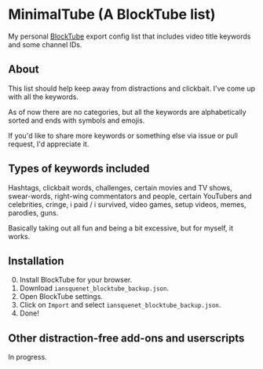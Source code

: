 # MinimalTube (A BlockTube list)
My personal [BlockTube](https://github.com/amitbl/blocktube) export config list that includes video title keywords and some channel IDs.

## About

This list should help keep away from distractions and clickbait. I've come up with all the keywords.

As of now there are no categories, but all the keywords are alphabetically sorted and ends with symbols and emojis.

If you'd like to share more keywords or something else via issue or pull request, I'd appreciate it.

## Types of keywords included
Hashtags, clickbait words, challenges, certain movies and TV shows, swear-words, right-wing commentators and people, certain YouTubers and celebrities, cringe, i paid / i survived, video games, setup videos, memes, parodies, guns.  

Basically taking out all fun and being a bit excessive, but for myself, it works.

## Installation

0. Install BlockTube for your browser.
1. Download `iansquenet_blocktube_backup.json`.
2. Open BlockTube settings.
3. Click on `Import` and select `iansquenet_blocktube_backup.json`.
4. Done!

## Other distraction-free add-ons and userscripts
In progress.

